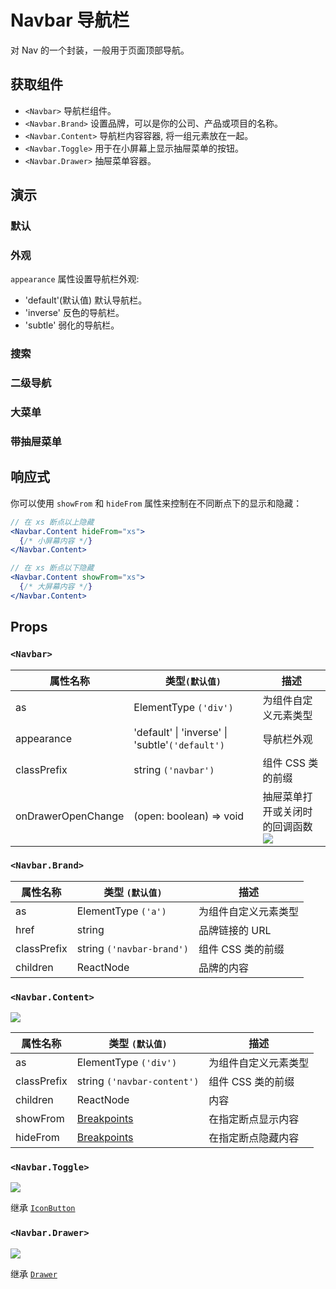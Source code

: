 # Navbar 导航栏

对 Nav 的一个封装，一般用于页面顶部导航。

## 获取组件

<!--{include:<import-guide>}-->

- `<Navbar>` 导航栏组件。
- `<Navbar.Brand>` 设置品牌，可以是你的公司、产品或项目的名称。
- `<Navbar.Content>` 导航栏内容容器, 将一组元素放在一起。
- `<Navbar.Toggle>` 用于在小屏幕上显示抽屉菜单的按钮。
- `<Navbar.Drawer>` 抽屉菜单容器。

## 演示

### 默认

<!--{include:`basic.md`}-->

### 外观

`appearance` 属性设置导航栏外观:

- 'default'(默认值) 默认导航栏。
- 'inverse' 反色的导航栏。
- 'subtle' 弱化的导航栏。

<!--{include:`appearance.md`}-->

### 搜索

<!--{include:`search.md`}-->

### 二级导航

<!--{include:`subnav.md`}-->

### 大菜单

<!--{include:`mege-menu.md`}-->

### 带抽屉菜单

<!--{include:`with-drawer.md`}-->

## 响应式

<!--{include:<example-responsive>}-->

你可以使用 `showFrom` 和 `hideFrom` 属性来控制在不同断点下的显示和隐藏：

```jsx
// 在 xs 断点以上隐藏
<Navbar.Content hideFrom="xs">
  {/* 小屏幕内容 */}
</Navbar.Content>

// 在 xs 断点以下隐藏
<Navbar.Content showFrom="xs">
  {/* 大屏幕内容 */}
</Navbar.Content>
```

## Props

### `<Navbar>`

| 属性名称           | 类型`(默认值)`                                  | 描述                                           |
| ------------------ | ----------------------------------------------- | ---------------------------------------------- |
| as                 | ElementType `('div')`                           | 为组件自定义元素类型                           |
| appearance         | 'default' \| 'inverse' \| 'subtle'`('default')` | 导航栏外观                                     |
| classPrefix        | string `('navbar')`                             | 组件 CSS 类的前缀                              |
| onDrawerOpenChange | (open: boolean) => void                         | 抽屉菜单打开或关闭时的回调函数<br/> ![][6.0.0] |

### `<Navbar.Brand>`

| 属性名称    | 类型 `(默认值)`           | 描述                 |
| ----------- | ------------------------- | -------------------- |
| as          | ElementType `('a')`       | 为组件自定义元素类型 |
| href        | string                    | 品牌链接的 URL       |
| classPrefix | string `('navbar-brand')` | 组件 CSS 类的前缀    |
| children    | ReactNode                 | 品牌的内容           |

### `<Navbar.Content>`

![][6.0.0]

| 属性名称    | 类型 `(默认值)`             | 描述                 |
| ----------- | --------------------------- | -------------------- |
| as          | ElementType `('div')`       | 为组件自定义元素类型 |
| classPrefix | string `('navbar-content')` | 组件 CSS 类的前缀    |
| children    | ReactNode                   | 内容                 |
| showFrom    | [Breakpoints][breakpoints]  | 在指定断点显示内容   |
| hideFrom    | [Breakpoints][breakpoints]  | 在指定断点隐藏内容   |

### `<Navbar.Toggle>`

![][6.0.0]

继承 [`IconButton`](/zh/components/icon-button)

### `<Navbar.Drawer>`

![][6.0.0]

继承 [`Drawer`](/zh/components/drawer)

[6.0.0]: https://img.shields.io/badge/>=-v6.0.0-blue

<!--{include:(_common/types/breakpoints.md)}-->

[breakpoints]: #code-ts-breakpoints-code
